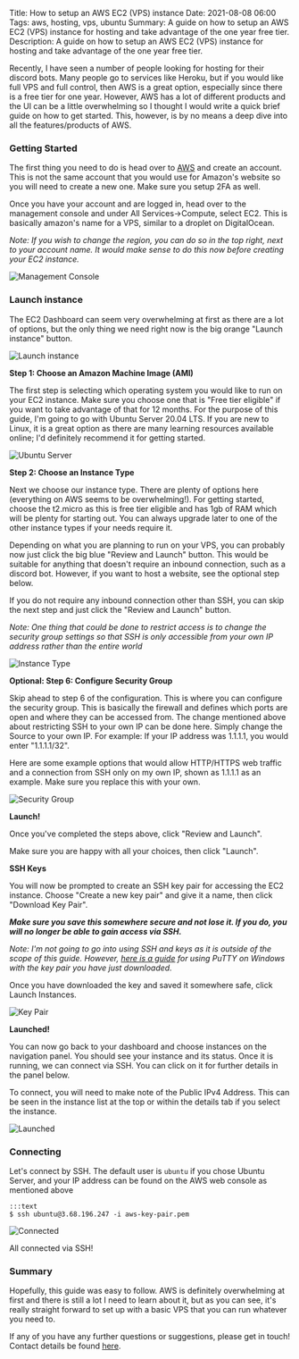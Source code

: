 Title: How to setup an AWS EC2 (VPS) instance
Date: 2021-08-08 06:00
Tags: aws, hosting, vps, ubuntu 
Summary: A guide on how to setup an AWS EC2 (VPS) instance for hosting and take advantage of the one year free tier.
Description: A guide on how to setup an AWS EC2 (VPS) instance for hosting and take advantage of the one year free tier.

Recently, I have seen a number of people looking for hosting for their discord bots. Many people go to services like Heroku, but if you would like full VPS and full control, then AWS is a great option, especially since there is a free tier for one year. However, AWS has a lot of different products and the UI can be a little overwhelming so I thought I would write a quick brief guide on how to get started. This, however, is by no means a deep dive into all the features/products of AWS.

### Getting Started

The first thing you need to do is head over to [AWS](https://aws.amazon.com/) and create an account. This is not the same account that you would use for Amazon's website so you will need to create a new one. Make sure you setup 2FA as well.

Once you have your account and are logged in, head over to the management console and under All Services->Compute, select EC2. This is basically amazon's name for a VPS, similar to a droplet on DigitalOcean.

*Note: If you wish to change the region, you can do so in the top right, next to your account name. It would make sense to do this now before creating your EC2 instance.*

![Management Console]({static}/images/aws-ec2-hosting/management-console.webp)

### Launch instance

The EC2 Dashboard can seem very overwhelming at first as there are a lot of options, but the only thing we need right now is the big orange "Launch instance" button.

![Launch instance]({static}/images/aws-ec2-hosting/launch-instance.webp)

**Step 1: Choose an Amazon Machine Image (AMI)**

The first step is selecting which operating system you would like to run on your EC2 instance. Make sure you choose one that is "Free tier eligible" if you want to take advantage of that for 12 months. For the purpose of this guide, I'm going to go with Ubuntu Server 20.04 LTS. If you are new to Linux, it is a great option as there are many learning resources available online; I'd definitely recommend it for getting started.

![Ubuntu Server]({static}/images/aws-ec2-hosting/ubuntu-server.webp)

**Step 2: Choose an Instance Type**

Next we choose our instance type. There are plenty of options here (everything on AWS seems to be overwhelming!). For getting started, choose the t2.micro as this is free tier eligible and has 1gb of RAM which will be plenty for starting out. You can always upgrade later to one of the other instance types if your needs require it.

Depending on what you are planning to run on your VPS, you can probably now just click the big blue "Review and Launch" button. This would be suitable for anything that doesn't require an inbound connection, such as a discord bot. However, if you want to host a website, see the optional step below.

If you do not require any inbound connection other than SSH, you can skip the next step and just click the "Review and Launch" button.

*Note: One thing that could be done to restrict access is to change the security group settings so that SSH is only accessible from your own IP address rather than the entire world*

![Instance Type]({static}/images/aws-ec2-hosting/instance-type.webp)

**Optional: Step 6: Configure Security Group**

Skip ahead to step 6 of the configuration. This is where you can configure the security group. This is basically the firewall and defines which ports are open and where they can be accessed from. The change mentioned above about restricting SSH to your own IP can be done here. Simply change the Source to your own IP. For example: If your IP address was 1.1.1.1, you would enter "1.1.1.1/32".

Here are some example options that would allow HTTP/HTTPS web traffic and a connection from SSH only on my own IP, shown as 1.1.1.1 as an example. Make sure you replace this with your own.

![Security Group]({static}/images/aws-ec2-hosting/security-group.webp)

**Launch!**

Once you've completed the steps above, click "Review and Launch".

Make sure you are happy with all your choices, then click "Launch".

**SSH Keys**

You will now be prompted to create an SSH key pair for accessing the EC2 instance. Choose "Create a new key pair" and give it a name, then click "Download Key Pair". 

***Make sure you save this somewhere secure and not lose it. If you do, you will no longer be able to gain access via SSH.***

*Note: I'm not going to go into using SSH and keys as it is outside of the scope of this guide. However, [here is a guide](https://docs.aws.amazon.com/AWSEC2/latest/UserGuide/putty.html) for using PuTTY on Windows with the key
pair you have just downloaded.*

Once you have downloaded the key and saved it somewhere safe, click Launch Instances.

![Key Pair]({static}/images/aws-ec2-hosting/keypair.webp)

**Launched!**

You can now go back to your dashboard and choose instances on the navigation panel. You should see your instance and its status. Once it is running, we can connect via SSH. You can click on it for further details in the panel below.

To connect, you will need to make note of the Public IPv4 Address. This can be seen in the instance list at the top or within the details tab if you select the instance.

![Launched]({static}/images/aws-ec2-hosting/launched.webp)

### Connecting

Let's connect by SSH. The default user is `ubuntu` if you chose Ubuntu Server, and your IP address can be found on the AWS web console as mentioned above

    :::text
    $ ssh ubuntu@3.68.196.247 -i aws-key-pair.pem

![Connected]({static}/images/aws-ec2-hosting/connected.webp)

All connected via SSH!

### Summary

Hopefully, this guide was easy to follow. AWS is definitely overwhelming at first and there is still a lot I need to learn about it, but as you can see, it's really straight forward to set up with a basic VPS that you can run whatever you need to.

If any of you have any further questions or suggestions, please get in touch! Contact details be found [here]({filename}/pages/about.md).
